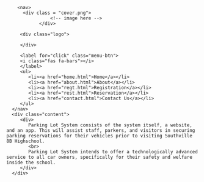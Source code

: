 <!DOCTYPE html>
<!-- Created By CodingNepal -->
<html lang="en" dir="ltr">
   <head>
      <meta charset="utf-8">
      <title>Southville 8B Highschool Parking Website</title>
      <link rel="stylesheet" href="home.css">
      <link rel="stylesheet" href="https://cdnjs.cloudflare.com/ajax/libs/font-awesome/5.15.3/css/all.min.css"/>
      <meta name="viewport" content="width=device-width, initial-scale=1.0">
   </head>
   <body>
        
        <nav>
          <div class = "cover.png">
                    <!-- image here -->
                </div>

         <div class="logo">
    
         </div>
        
         <label for="click" class="menu-btn">
         <i class="fas fa-bars"></i>
         </label>
         <ul>
            <li><a href="home.html">Home</a></li>
            <li><a href="about.html">About</a></li>
            <li><a href="regt.html">Registration</a></li>
            <li><a href="rest.html">Reservation</a></li>
            <li><a href="contact.html">Contact Us</a></li>
         </ul>
      </nav>
      <div class="content">
         <div>
            Parking Lot System consists of the system itself, a website, and an app. This will assist staff, parkers, and visitors in securing parking reservations for their vehicles prior to visiting Southville 8B Highschool.
            <br> 
            Parking Lot System intends to offer a technologically advanced service to all car owners, specifically for their safety and welfare inside the school.
         </div>
      </div>
   </body>
</html>
